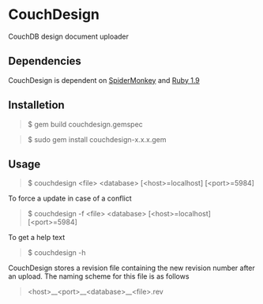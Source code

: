 CouchDesign
===========

CouchDB design document uploader

Dependencies
------------

CouchDesign is dependent on
[SpiderMonkey](http://www.mozilla.org/js/spidermonkey/) and [Ruby
1.9](http://www.ruby-lang.org/en/)

Installetion
------------

> $ gem build couchdesign.gemspec

> $ sudo gem install couchdesign-x.x.x.gem

Usage
-----

> $ couchdesign &lt;file&gt; &lt;database&gt; \[&lt;host&gt;=localhost\] \[&lt;port&gt;=5984\]

To force a update in case of a conflict

> $ couchdesign -f &lt;file&gt; &lt;database&gt; \[&lt;host&gt;=localhost\] \[&lt;port&gt;=5984\]

To get a help text

> $ couchdesign -h

CouchDesign stores a revision file containing the new revision
number after an upload. The naming scheme for this file is as follows

> &lt;host&gt;\_\_&lt;port&gt;\_\_&lt;database&gt;\_\_&lt;file&gt;.rev

